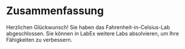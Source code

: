 # Zusammenfassung

Herzlichen Glückwunsch! Sie haben das Fahrenheit-in-Celsius-Lab abgeschlossen. Sie können in LabEx weitere Labs absolvieren, um Ihre Fähigkeiten zu verbessern.
